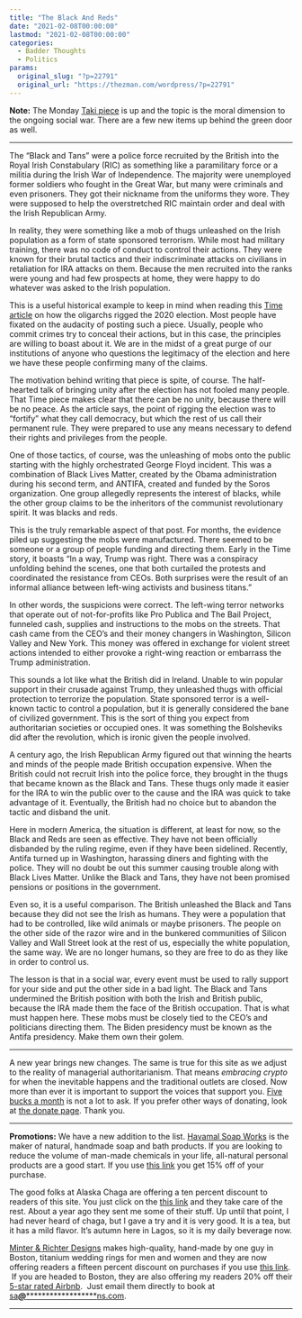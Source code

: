 ```yaml
---
title: "The Black And Reds"
date: "2021-02-08T00:00:00"
lastmod: "2021-02-08T00:00:00"
categories:
  - Badder Thoughts
  - Politics
params:
  original_slug: "?p=22791"
  original_url: "https://thezman.com/wordpress/?p=22791"
---
```


**Note:** The Monday
<a href="https://www.takimag.com/article/a-moral-battle/" rel="noopener"
target="_blank">Taki piece</a> is up and the topic is the moral
dimension to the ongoing social war. There are a few new items up behind
the green door as well.

------------------------------------------------------------------------

The “Black and Tans” were a police force recruited by the British into
the Royal Irish Constabulary (RIC) as something like a paramilitary
force or a militia during the Irish War of Independence. The majority
were unemployed former soldiers who fought in the Great War, but many
were criminals and even prisoners. They got their nickname from the
uniforms they wore. They were supposed to help the overstretched RIC
maintain order and deal with the Irish Republican Army.

In reality, they were something like a mob of thugs unleashed on the
Irish population as a form of state sponsored terrorism. While most had
military training, there was no code of conduct to control their
actions. They were known for their brutal tactics and their
indiscriminate attacks on civilians in retaliation for IRA attacks on
them. Because the men recruited into the ranks were young and had few
prospects at home, they were happy to do whatever was asked to the Irish
population.

This is a useful historical example to keep in mind when reading this
<a href="https://time.com/5936036/secret-2020-election-campaign/"
rel="noopener" target="_blank">Time article</a> on how the oligarchs
rigged the 2020 election. Most people have fixated on the audacity of
posting such a piece. Usually, people who commit crimes try to conceal
their actions, but in this case, the principles are willing to boast
about it. We are in the midst of a great purge of our institutions of
anyone who questions the legitimacy of the election and here we have
these people confirming many of the claims.

The motivation behind writing that piece is spite, of course. The
half-hearted talk of bringing unity after the election has not fooled
many people. That Time piece makes clear that there can be no unity,
because there will be no peace. As the article says, the point of
rigging the election was to “fortify” what they call democracy, but
which the rest of us call their permanent rule. They were prepared to
use any means necessary to defend their rights and privileges from the
people.

One of those tactics, of course, was the unleashing of mobs onto the
public starting with the highly orchestrated George Floyd incident. This
was a combination of Black Lives Matter, created by the Obama
administration during his second term, and ANTIFA, created and funded by
the Soros organization. One group allegedly represents the interest of
blacks, while the other group claims to be the inheritors of the
communist revolutionary spirit. It was blacks and reds.

This is the truly remarkable aspect of that post. For months, the
evidence piled up suggesting the mobs were manufactured. There seemed to
be someone or a group of people funding and directing them. Early in the
Time story, it boasts “In a way, Trump was right. There was a conspiracy
unfolding behind the scenes, one that both curtailed the protests and
coordinated the resistance from CEOs. Both surprises were the result of
an informal alliance between left-wing activists and business titans.”

In other words, the suspicions were correct. The left-wing terror
networks that operate out of not-for-profits like Pro Publica and The
Bail Project, funneled cash, supplies and instructions to the mobs on
the streets. That cash came from the CEO’s and their money changers in
Washington, Silicon Valley and New York. This money was offered in
exchange for violent street actions intended to either provoke a
right-wing reaction or embarrass the Trump administration.

This sounds a lot like what the British did in Ireland. Unable to win
popular support in their crusade against Trump, they unleashed thugs
with official protection to terrorize the population. State sponsored
terror is a well-known tactic to control a population, but it is
generally considered the bane of civilized government. This is the sort
of thing you expect from authoritarian societies or occupied ones. It
was something the Bolsheviks did after the revolution, which is ironic
given the people involved.

A century ago, the Irish Republican Army figured out that winning the
hearts and minds of the people made British occupation expensive. When
the British could not recruit Irish into the police force, they brought
in the thugs that became known as the Black and Tans. These thugs only
made it easier for the IRA to win the public over to the cause and the
IRA was quick to take advantage of it. Eventually, the British had no
choice but to abandon the tactic and disband the unit.

Here in modern America, the situation is different, at least for now, so
the Black and Reds are seen as effective. They have not been officially
disbanded by the ruling regime, even if they have been sidelined.
Recently, Antifa turned up in Washington, harassing diners and fighting
with the police. They will no doubt be out this summer causing trouble
along with Black Lives Matter. Unlike the Black and Tans, they have not
been promised pensions or positions in the government.

Even so, it is a useful comparison. The British unleashed the Black and
Tans because they did not see the Irish as humans. They were a
population that had to be controlled, like wild animals or maybe
prisoners. The people on the other side of the razor wire and in the
bunkered communities of Silicon Valley and Wall Street look at the rest
of us, especially the white population, the same way. We are no longer
humans, so they are free to do as they like in order to control us.

The lesson is that in a social war, every event must be used to rally
support for your side and put the other side in a bad light. The Black
and Tans undermined the British position with both the Irish and British
public, because the IRA made them the face of the British occupation.
That is what must happen here. These mobs must be closely tied to the
CEO’s and politicians directing them. The Biden presidency must be known
as the Antifa presidency. Make them own their golem.

------------------------------------------------------------------------

A new year brings new changes. The same is true for this site as we
adjust to the reality of managerial authoritarianism. That means
*embracing crypto* for when the inevitable happens and the traditional
outlets are closed. Now more than ever it is important to support the
voices that support you.
<a href="https://www.subscribestar.com/the-z-blog"
rel="noopener noreferrer" target="_blank">Five bucks a month</a> is not
a lot to ask. If you prefer other ways of donating, look at
<a href="https://thezman.com/wordpress/?page_id=22713" rel="noopener"
target="_blank">the donate page</a>. Thank you.

------------------------------------------------------------------------

**Promotions:** We have a new addition to the list.
<a href="https://havamalsoapworks.com/" rel="noopener"
target="_blank">Havamal Soap Works</a> is the maker of natural, handmade
soap and bath products. If you are looking to reduce the volume of
man-made chemicals in your life, all-natural personal products are a
good start. If you use
<a href="https://havamalsoapworks.com/discount/ZMAN" rel="noopener"
target="_blank">this link</a> you get 15% off of your purchase.

The good folks at Alaska Chaga are offering a ten percent discount to
readers of this site. You just click on the
<a href="https://alaskachaga.us/discount/ZMAN" rel="noopener noreferrer"
target="_blank">this link</a> and they take care of the rest. About a
year ago they sent me some of their stuff. Up until that point, I had
never heard of chaga, but I gave a try and it is very good. It is a tea,
but it has a mild flavor. It’s autumn here in Lagos, so it is my daily
beverage now.

<a href="https://www.minterandrichterdesigns.com/"
rel="noreferrer nofollow noopener" target="_blank">Minter &amp; Richter
Designs</a> makes high-quality, hand-made by one guy in Boston, titanium
wedding rings for men and women and they are now offering readers a
fifteen percent discount on purchases if you use
<a href="https://www.minterandrichterdesigns.com/discount/ZMAN"
rel="noreferrer nofollow noopener" target="_blank">this link</a>. 
 <span class="highlight"><span class="colour"><span class="font"><span class="size">If
you are headed to Boston, they are also offering my readers 20% off
their <a
href="https://www.airbnb.com/users/7988017/listings?user_id=7988017&amp;s=3"
rel="noopener noreferrer" target="_blank">5-star rated Airbnb</a>.  Just
email them directly to book at
<a href="mailto:sa***@*********************ns.com"
data-original-string="nSPvoILOZCeskTUxyGUhkA==cb7sAwS8U89HrCAHl70vGyh/PQjapVSX3HQqydbPJIdR64TS+fvcBTCp7GVTERhyJlR"><span
class="apbct-email-encoder"
data-original-string="MncGjpG3vFKSxkBhTJEqAw==cb7EE2kXmthbCooUEwdoHrgQFHj6TxFT6vXSgVkk8TAdAbMV808WOe3FLcTQHhv6U1q"
title="This contact has been encoded by Anti-Spam by CleanTalk. Click to decode. To finish the decoding make sure that JavaScript is enabled in your browser.">sa<span
class="apbct-blur">***</span>@<span
class="apbct-blur">*********************</span>ns.com</span></a>.</span></span></span></span>

------------------------------------------------------------------------

 
